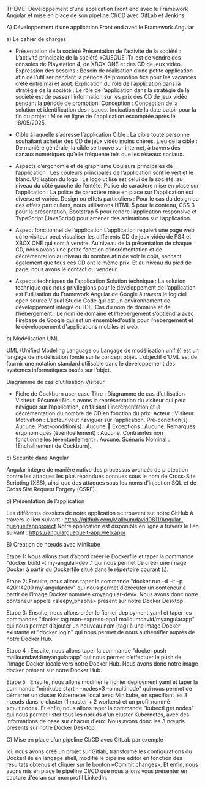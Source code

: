 THEME: Développement d'une application Front end avec le Framework Angular et mise en place de son pipeline CI/CD avec GitLab et Jenkins

A) Développement d’une application Front end avec le Framework Angular

a) Le cahier de charges

- Présentation de la société
Présentation de l’activité de la société : L’activité principale de la société «GUEGUE IT» est de vendre des consoles de Playstation 4, de XBOX ONE et des CD de jeux vidéo.
Expression des besoins : Besoin de réalisation d’une petite application afin de l’utiliser pendant la période de promotion fixé pour les vacances d’été entre mai et août.
Explication du rôle de l’application dans la stratégie de la société : Le rôle de l’application dans la stratégie de la société est de passer l’information sur les
prix des CD de jeux vidéo pendant la période de promotion.
Conception : Conception de la solution et identification des risques.
Indication de la date butoir pour la fin du projet : Mise en ligne de l'application escomptée après le 18/05/2025.

- Cible à laquelle s’adresse l’application
Cible : La cible toute personne souhaitant acheter des CD de jeux vidéo moins chères.
Lieu de la cible : De manière générale, la cible se trouve sur internet, à travers des canaux numériques qu’elle fréquente tels que les réseaux sociaux.

- Aspects d’ergonomie et de graphisme
Couleurs principales de l’application : Les couleurs principales de l’application sont le vert et le blanc.
Utilisation du logo : Le logo utilisé est celui de la société, au niveau du côté gauche de l’entête.
Police de caractère mise en place sur l’application : La police de caractère mise en place sur l’application est diverse et variée.
Design ou effets particuliers : Pour le cas du design ou des effets particuliers, nous utiliserons HTML 5 pour le contenu, CSS 3 pour la présentation, Bootstrap 5 pour rendre l’application responsive et TypeScript (JavaScript) pour amener des animations sur l’application.

- Aspect fonctionnel de l’application
L’application requiert une page web où le visiteur peut visualiser les différents CD de jeux vidéo de PS4 et XBOX ONE qui sont à vendre. Au niveau de la présentation de chaque CD, nous avons une petite fonction d’incrémentation et de décrémentation au niveau du nombre afin de voir le coût, sachant également que tous ces CD ont le même prix. Et au niveau du pied de page, nous avons le contact du vendeur.

- Aspects techniques de l’application
Solution technique : La solution technique que nous privilégions pour le développement de l’application est l’utilisation du Framework Angular de Google à travers le logiciel open source Visual Studio Code qui est un environnement de développement intégré ou IDE.
Cas du nom de domaine et de l’hébergement : Le nom de domaine et l’hébergement s’obtiendra avec Firebase de Google qui est un ensembled'outils pour l'hébergement et le développement d'applications mobiles et web.

b) Modélisation UML

UML (Unified Modeling Language ou Langage de modélisation unifié) est un langage de modélisation fondé sur le concept objet. L’objectif d’UML est de fournir une notation standard utilisable dans le développement des systèmes informatiques basés sur l’objet.

Diagramme de cas d’utilisation Visiteur

- Fiche de Cockburn user case
Titre : Diagramme de cas d’utilisation Visiteur.
Résumé : Nous avons la représentation du visiteur qui peut naviguer sur l’application, en faisant l’incrémentation et la décrémentation du nombre de CD en fonction du prix.
Acteur : Visiteur.
Motivation : L’acteur veut naviguer sur l’application.
Pré-condition(s) : Aucune.
Post-condition(s) : Aucune. Exceptions : Aucune.
Remarques ergonomiques (éventuellement) : Aucune.
Contraintes non fonctionnelles (éventuellement) : Aucune.
Scénario Nominal : [Enchaînement de Cockburn].

c) Sécurité dans Angular

Angular intègre de manière native des processus avancés de protection contre les attaques les plus répandues connues sous le nom de Cross-Site Scripting (XSS), ainsi que des attaques sous les noms d’injection SQL et de Cross Site Request Forgery (CSRF).

d) Présentation de l’application

Les différents dossiers de notre application se trouvent sut notre GitHub à travers le lien suivant : https://github.com/Malloumdavid0811/Angular-guegueitappproject
Notre application est disponible en ligne à travers le lien suivant : https://angularguegueit-app.web.app/

B) Création de nœuds avec Minikube

Etape 1: Nous allons tout d’abord créer le Dockerfile et taper la commande "docker build –t my-angular-dev ." qui nous permet de créer une image Docker à partir du Dockerfile
situé dans le répertoire courant (.).

Etape 2: Ensuite, nous allons taper la commande "docker run –d –it –p 4201:4200 my-angulardev" qui nous permet d’exécuter un conteneur à partir de l’image Docker nommée «myangular-dev».
Nous avons donc notre conteneur appelé «sleepy_bhabha» présent sur notre Docker Desktop.

Etape 3: Ensuite, nous allons créer le fichier deployment.yaml et taper les commandes "docker tag mon-express-app1 malloumdavid/myangularapp" qui nous permet d’ajouter un nouveau nom (tag) à une image Docker existante et "docker login" qui nous permet de nous authentifier auprès de notre Docker Hub.

Etape 4 : Ensuite, nous allons taper la commande "docker push
malloumdavid/myangularapp" qui nous permet d’effectuer le push de l’image Docker locale vers notre Docker Hub. Nous avons donc notre image docker présent sur notre Docker Hub.

Etape 5 : Ensuite, nous allons modifier le fichier deployment.yaml et taper la commande "minikube start - -nodes=3 –p multinode" qui nous permet de démarrer un cluster Kubernetes local avec Minikube, en spécifiant les 3 nœuds dans le cluster (1 master + 2 workers) et un profil nommé «multinode». Et enfin, nous allons taper la commande "kubectl get nodes" qui nous permet
lister tous les nœuds d’un cluster Kubernetes, avec des informations de base sur chacun d'eux. Nous avons donc les 3 nœuds présents sur notre Docker Desktop.

C) Mise en place d’un pipeline CI/CD avec GitLab par exemple

Ici, nous avons créé un projet sur Gitlab, transformé les configurations du DockerFile en langage shell, modifié le pipeline editor en fonction des résultats obtenus et cliquer sur le bouton «Commit changes». Et enfin, nous avons mis en place le pipeline CI/CD que nous allons vous présenter en capture d'écran sur mon profil LinkedIn.
